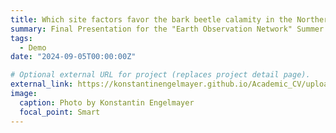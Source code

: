 ```yaml
---
title: Which site factors favor the bark beetle calamity in the Northern Harz region from 2018 to 2022?​
summary: Final Presentation for the "Earth Observation Network" Summer School
tags:
  - Demo
date: "2024-09-05T00:00:00Z"

# Optional external URL for project (replaces project detail page).
external_link: https://konstantinengelmayer.github.io/Academic_CV/uploads/eon.pdf
image:
  caption: Photo by Konstantin Engelmayer
  focal_point: Smart
---
```

